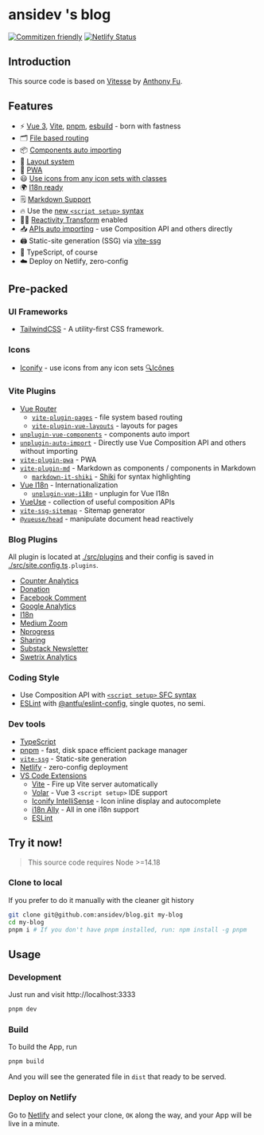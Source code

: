 # ansidev 's blog

[![Commitizen friendly](https://img.shields.io/badge/commitizen-friendly-brightgreen.svg)](http://commitizen.github.io/cz-cli/)
[![Netlify Status](https://api.netlify.com/api/v1/badges/2862c07d-8cb3-4326-bbf2-b3a07eeda938/deploy-status?branch=main)](https://app.netlify.com/sites/ansidev/deploys)

## Introduction

This source code is based on [Vitesse](https://github.com/antfu/vitesse) by [Anthony Fu](https://github.com/antfu).

## Features

- ⚡️ [Vue 3](https://github.com/vuejs/core), [Vite](https://github.com/vitejs/vite), [pnpm](https://pnpm.io/), [esbuild](https://github.com/evanw/esbuild) - born with fastness
- 🗂 [File based routing](./src/pages)
- 📦 [Components auto importing](./src/components)
- 📑 [Layout system](./src/layouts)
- 📲 [PWA](https://github.com/antfu/vite-plugin-pwa)
- 😃 [Use icons from any icon sets with classes](./src/components)
- 🌍 [I18n ready](./locales)
- 🗒 [Markdown Support](https://github.com/antfu/vite-plugin-md)
- 🔥 Use the [new `<script setup>` syntax](https://github.com/vuejs/rfcs/pull/227)
- 🤙🏻 [Reactivity Transform](https://vuejs.org/guide/extras/reactivity-transform.html) enabled
- 📥 [APIs auto importing](https://github.com/antfu/unplugin-auto-import) - use Composition API and others directly
- 🖨 Static-site generation (SSG) via [vite-ssg](https://github.com/antfu/vite-ssg)
- 🦾 TypeScript, of course
- ☁️ Deploy on Netlify, zero-config

## Pre-packed

### UI Frameworks

- [TailwindCSS](https://tailwindcss.com) - A utility-first CSS framework.

### Icons

- [Iconify](https://iconify.design) - use icons from any icon sets [🔍Icônes](https://icones.netlify.app/)

### Vite Plugins

- [Vue Router](https://github.com/vuejs/router)
  - [`vite-plugin-pages`](https://github.com/hannoeru/vite-plugin-pages) - file system based routing
  - [`vite-plugin-vue-layouts`](https://github.com/JohnCampionJr/vite-plugin-vue-layouts) - layouts for pages
- [`unplugin-vue-components`](https://github.com/antfu/unplugin-vue-components) - components auto import
- [`unplugin-auto-import`](https://github.com/antfu/unplugin-auto-import) - Directly use Vue Composition API and others without importing
- [`vite-plugin-pwa`](https://github.com/antfu/vite-plugin-pwa) - PWA
- [`vite-plugin-md`](https://github.com/antfu/vite-plugin-md) - Markdown as components / components in Markdown
  - [`markdown-it-shiki`](https://github.com/antfu/markdown-it-shiki) - [Shiki](https://github.com/shikijs/shiki) for syntax highlighting
- [Vue I18n](https://github.com/intlify/vue-i18n-next) - Internationalization
  - [`unplugin-vue-i18n`](https://github.com/intlify/bundle-tools/tree/main/packages/unplugin-vue-i18n) - unplugin for Vue I18n
- [VueUse](https://github.com/antfu/vueuse) - collection of useful composition APIs
- [`vite-ssg-sitemap`](https://github.com/jbaubree/vite-ssg-sitemap) - Sitemap generator
- [`@vueuse/head`](https://github.com/vueuse/head) - manipulate document head reactively

### Blog Plugins

All plugin is located at [./src/plugins](./src/plugins) and their config is saved in [./src/site.config.ts](./src/site.config.ts)`.plugins`.

- [Counter Analytics](./src/plugins/counterAnalytics)
- [Donation](./src/plugins/donation)
- [Facebook Comment](./src/plugins/facebookComment)
- [Google Analytics](./src/plugins/googleAnalytics)
- [I18n](./src/plugins/i18n.ts)
- [Medium Zoom](./src/plugins/mediumZoom)
- [Nprogress](./src/plugins/nprogress.ts)
- [Sharing](./src/plugins/sharing)
- [Substack Newsletter](./src/plugins/substack)
- [Swetrix Analytics](./src/plugins/swetrix)

### Coding Style

- Use Composition API with [`<script setup>` SFC syntax](https://github.com/vuejs/rfcs/pull/227)
- [ESLint](https://eslint.org/) with [@antfu/eslint-config](https://github.com/antfu/eslint-config), single quotes, no semi.

### Dev tools

- [TypeScript](https://www.typescriptlang.org/)
- [pnpm](https://pnpm.js.org/) - fast, disk space efficient package manager
- [`vite-ssg`](https://github.com/antfu/vite-ssg) - Static-site generation
- [Netlify](https://www.netlify.com/) - zero-config deployment
- [VS Code Extensions](./.vscode/extensions.json)
  - [Vite](https://marketplace.visualstudio.com/items?itemName=antfu.vite) - Fire up Vite server automatically
  - [Volar](https://marketplace.visualstudio.com/items?itemName=Vue.volar) - Vue 3 `<script setup>` IDE support
  - [Iconify IntelliSense](https://marketplace.visualstudio.com/items?itemName=antfu.iconify) - Icon inline display and autocomplete
  - [i18n Ally](https://marketplace.visualstudio.com/items?itemName=lokalise.i18n-ally) - All in one i18n support
  - [ESLint](https://marketplace.visualstudio.com/items?itemName=dbaeumer.vscode-eslint)

## Try it now!

> This source code requires Node >=14.18

### Clone to local

If you prefer to do it manually with the cleaner git history

```bash
git clone git@github.com:ansidev/blog.git my-blog
cd my-blog
pnpm i # If you don't have pnpm installed, run: npm install -g pnpm
```

## Usage

### Development

Just run and visit http://localhost:3333

```bash
pnpm dev
```

### Build

To build the App, run

```bash
pnpm build
```

And you will see the generated file in `dist` that ready to be served.

### Deploy on Netlify

Go to [Netlify](https://app.netlify.com/start) and select your clone, `OK` along the way, and your App will be live in a minute.
